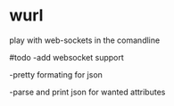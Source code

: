 # wurl
play with web-sockets in the comandline

#todo
-add websocket support

-pretty formating for json

-parse and print json for wanted attributes
